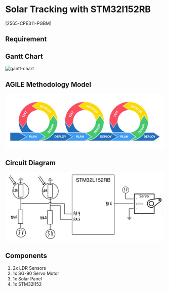 # Solar Tracking with STM32l152RB
[2565-CPE311-PGBM]

## Requirement


## Gantt Chart
![gantt-chart](https://drive.google.com/file/d/1WoIi7e2AqSVx_0v00TGafCAwyhVxpbcw/view?usp=share_link)

## AGILE Methodology Model
![agile](https://github.com/PotatoBooks/2565-CPE311-PGBM/blob/main/agile-methodology.jpg)

## Circuit Diagram
![gantt-chart](https://github.com/PotatoBooks/2565-CPE311-PGBM/blob/main/CircuitDiagram.png)

## Components
1. 2x LDR Sensors
2. 1x SG-90 Servo Motor
3. 1x Solar Panel
4. 1x STM32l152
